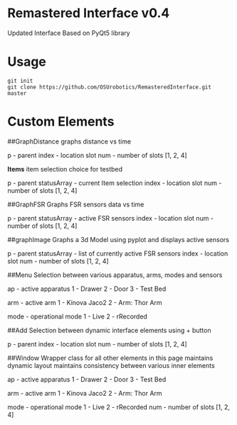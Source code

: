 # Remastered Interface v0.4 
Updated Interface Based on PyQt5 library

# Usage

```
git init 
git clone https://github.com/OSUrobotics/RemasteredInterface.git master

```

# Custom Elements 

##GraphDistance
graphs distance vs time 

p - parent 
index - location slot 
num - number of slots [1, 2, 4]


**Items**
item selection choice for testbed 

p - parent 
statusArray - current Item selection 
index - location slot 
num - number of slots [1, 2, 4]


##GraphFSR
Graphs FSR sensors data vs time 

p - parent 
statusArray - active FSR sensors 
index - location slot 
num - number of slots [1, 2, 4]


##graphImage
Graphs a 3d Model using pyplot and displays active sensors 

p - parent 
statusArray - list of currently active FSR sensors 
index - location slot 
 num - number of slots [1, 2, 4]


##Menu
Selection between various apparatus, arms, modes and sensors 

ap - active apparatus 
  1 - Drawer 
  2 - Door 
  3 - Test Bed 

arm - active arm 
  1 - Kinova Jaco2
  2 - Arm: Thor Arm
  
mode - operational mode 
  1 - Live 
  2 - rRecorded


##Add
Selection between dynamic interface elements using + button 

p - parent 
index - location slot 
 num - number of slots [1, 2, 4]


##Window
Wrapper class for all other elements in this page 
maintains dynamic layout
maintains consistency between various inner elements 

ap - active apparatus 
  1 - Drawer 
  2 - Door 
  3 - Test Bed 

arm - active arm 
  1 - Kinova Jaco2
  2 - Arm: Thor Arm
  
mode - operational mode 
  1 - Live 
  2 - rRecorded
 num - number of slots [1, 2, 4]
